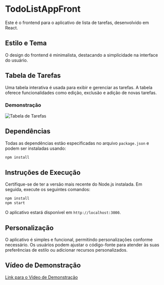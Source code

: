 # TodoListAppFront

Este é o frontend para o aplicativo de lista de tarefas, desenvolvido em React.

## Estilo e Tema

O design do frontend é minimalista, destacando a simplicidade na interface do usuário.

## Tabela de Tarefas

Uma tabela interativa é usada para exibir e gerenciar as tarefas. A tabela oferece funcionalidades como edição, exclusão e adição de novas tarefas.

### Demonstração

![Tabela de Tarefas](https://imgur.com/gallery/hPL3P5X)

## Dependências

Todas as dependências estão especificadas no arquivo `package.json` e podem ser instaladas usando:

```bash
npm install
```

## Instruções de Execução

Certifique-se de ter a versão mais recente do Node.js instalada. Em seguida, execute os seguintes comandos:

```bash
npm install
npm start
```

O aplicativo estará disponível em `http://localhost:3000`.

## Personalização

O aplicativo é simples e funcional, permitindo personalizações conforme necessário. Os usuários podem ajustar o código-fonte para atender às suas preferências de estilo ou adicionar recursos personalizados.

## Vídeo de Demonstração

[Link para o Vídeo de Demonstração](https://imgur.com/gallery/hPL3P5X)